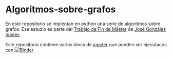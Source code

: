 # Algoritmos-sobre-grafos

En este repositorio se implentan en python una serie de algoritmos sobre grafos. Ese estudio es parte del [Trabajo de Fin de Máster](TFM_Jose_Gonzalez.pdf) de [José González Ibáñez](https://github.com/jose1223334444).

Este repositorio contiene varios blocs de [jupyter](https://jupyter.org) que pueden ser ejecutacos con [![Binder](https://mybinder.org/badge_logo.svg)](https://mybinder.org/v2/gh/lmd-ugr/Algoritmos-sobre-grafos/master) 


